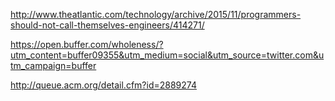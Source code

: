 http://www.theatlantic.com/technology/archive/2015/11/programmers-should-not-call-themselves-engineers/414271/

https://open.buffer.com/wholeness/?utm_content=buffer09355&utm_medium=social&utm_source=twitter.com&utm_campaign=buffer

http://queue.acm.org/detail.cfm?id=2889274
